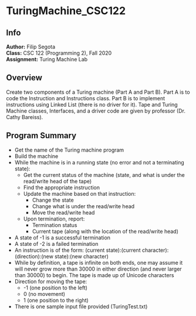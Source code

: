 # TuringMachine_CSC122  
## Info
**Author:**
Filip Segota  
**Class:**
CSC 122 (Programming 2), Fall 2020  
**Assignment:**
Turing Machine Lab  

## Overview
Create two components of a Turing machine (Part A and Part B). Part A is to code the Instruction and Instructions class. Part B is to implement instructions using Linked List (there is no driver for it). Tape and Turing Machine classes, Interfaces, and a driver code are given by professor (Dr. Cathy Bareiss).  

## Program Summary
  - Get the name of the Turing machine program  
  - Build the machine  
  - While the machine is in a running state (no error and not a terminating state):  
    - Get the current status of the machine (state, and what is under the read/write head of the tape)  
    - Find the appropriate instruction  
    - Update the machine based on that instruction:  
      - Change the state  
      - Change what is under the read/write head  
      - Move the read/write head  
    - Upon termination, report:  
      - Termination status  
      - Current tape (along with the location of the read/write head)  
- A state of -1 is a successful termination  
- A state of -2 is a failed termination  
- An instruction is of the form: (current state):(current character):(direction):(new state):(new character)  
- While by definition, a tape is infinite on both ends, one may assume it will never grow more than 30000 in either direction (and never larger than 30000) to begin. The tape is made up of Unicode characters  
- Direction for moving the tape:  
  - -1 (one position to the left)  
  - 0 (no movement)  
  - 1 (one position to the right)  
- There is one sample input file provided (TuringTest.txt)  
